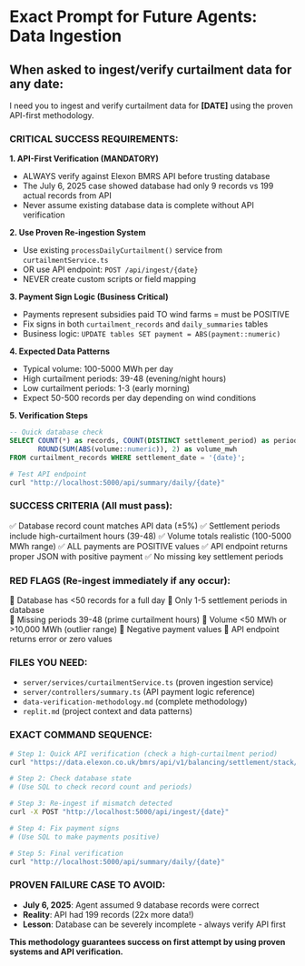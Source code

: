 # Exact Prompt for Future Agents: Data Ingestion

## When asked to ingest/verify curtailment data for any date:

I need you to ingest and verify curtailment data for **[DATE]** using the proven API-first methodology.

### CRITICAL SUCCESS REQUIREMENTS:

**1. API-First Verification (MANDATORY)**
- ALWAYS verify against Elexon BMRS API before trusting database
- The July 6, 2025 case showed database had only 9 records vs 199 actual records from API
- Never assume existing database data is complete without API verification

**2. Use Proven Re-ingestion System**
- Use existing `processDailyCurtailment()` service from `curtailmentService.ts` 
- OR use API endpoint: `POST /api/ingest/{date}`
- NEVER create custom scripts or field mapping

**3. Payment Sign Logic (Business Critical)**
- Payments represent subsidies paid TO wind farms = must be POSITIVE
- Fix signs in both `curtailment_records` and `daily_summaries` tables
- Business logic: `UPDATE tables SET payment = ABS(payment::numeric)`

**4. Expected Data Patterns**
- Typical volume: 100-5000 MWh per day
- High curtailment periods: 39-48 (evening/night hours)
- Low curtailment periods: 1-3 (early morning)
- Expect 50-500 records per day depending on wind conditions

**5. Verification Steps**
```sql
-- Quick database check
SELECT COUNT(*) as records, COUNT(DISTINCT settlement_period) as periods,
       ROUND(SUM(ABS(volume::numeric)), 2) as volume_mwh
FROM curtailment_records WHERE settlement_date = '{date}';
```

```bash
# Test API endpoint
curl "http://localhost:5000/api/summary/daily/{date}"
```

### SUCCESS CRITERIA (All must pass):
✅ Database record count matches API data (±5%)
✅ Settlement periods include high-curtailment hours (39-48)
✅ Volume totals realistic (100-5000 MWh range)
✅ ALL payments are POSITIVE values
✅ API endpoint returns proper JSON with positive payment
✅ No missing key settlement periods

### RED FLAGS (Re-ingest immediately if any occur):
🚨 Database has <50 records for a full day
🚨 Only 1-5 settlement periods in database  
🚨 Missing periods 39-48 (prime curtailment hours)
🚨 Volume <50 MWh or >10,000 MWh (outlier range)
🚨 Negative payment values
🚨 API endpoint returns error or zero values

### FILES YOU NEED:
- `server/services/curtailmentService.ts` (proven ingestion service)
- `server/controllers/summary.ts` (API payment logic reference)  
- `data-verification-methodology.md` (complete methodology)
- `replit.md` (project context and data patterns)

### EXACT COMMAND SEQUENCE:
```bash
# Step 1: Quick API verification (check a high-curtailment period)
curl "https://data.elexon.co.uk/bmrs/api/v1/balancing/settlement/stack/all/offer/{date}/40"

# Step 2: Check database state
# (Use SQL to check record count and periods)

# Step 3: Re-ingest if mismatch detected
curl -X POST "http://localhost:5000/api/ingest/{date}"

# Step 4: Fix payment signs
# (Use SQL to make payments positive)

# Step 5: Final verification
curl "http://localhost:5000/api/summary/daily/{date}"
```

### PROVEN FAILURE CASE TO AVOID:
- **July 6, 2025**: Agent assumed 9 database records were correct
- **Reality**: API had 199 records (22x more data!)
- **Lesson**: Database can be severely incomplete - always verify API first

**This methodology guarantees success on first attempt by using proven systems and API verification.**